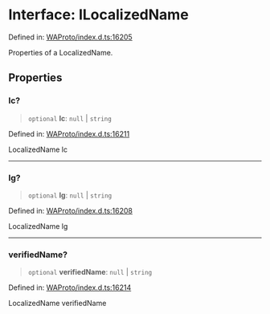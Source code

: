 # Interface: ILocalizedName

Defined in: [WAProto/index.d.ts:16205](https://github.com/Fokusdotid/Baileys/blob/3623833a320f5e60f370ef835f3de341453290f5/WAProto/index.d.ts#L16205)

Properties of a LocalizedName.

## Properties

### lc?

> `optional` **lc**: `null` \| `string`

Defined in: [WAProto/index.d.ts:16211](https://github.com/Fokusdotid/Baileys/blob/3623833a320f5e60f370ef835f3de341453290f5/WAProto/index.d.ts#L16211)

LocalizedName lc

***

### lg?

> `optional` **lg**: `null` \| `string`

Defined in: [WAProto/index.d.ts:16208](https://github.com/Fokusdotid/Baileys/blob/3623833a320f5e60f370ef835f3de341453290f5/WAProto/index.d.ts#L16208)

LocalizedName lg

***

### verifiedName?

> `optional` **verifiedName**: `null` \| `string`

Defined in: [WAProto/index.d.ts:16214](https://github.com/Fokusdotid/Baileys/blob/3623833a320f5e60f370ef835f3de341453290f5/WAProto/index.d.ts#L16214)

LocalizedName verifiedName
